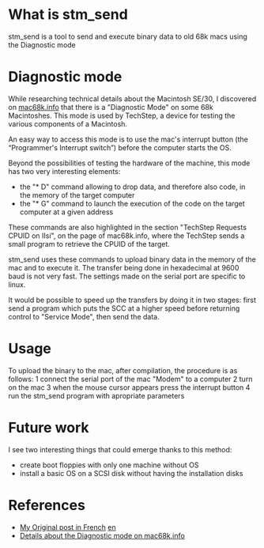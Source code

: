 # What is stm_send
stm_send is a tool to send and execute binary data to old 68k macs using the Diagnostic mode

# Diagnostic mode
While researching technical details about the Macintosh SE/30, I discovered on [mac68k.info](https://mac68k.info/wiki/display/mac68k/Diagnostic+Mode) that there is a "Diagnostic Mode" on some 68k Macintoshes. This mode is used by TechStep, a device for testing the various components of a Macintosh.

An easy way to access this mode is to use the mac's interrupt button (the “Programmer's Interrupt switch”) before the computer starts the OS.

Beyond the possibilities of testing the hardware of the machine, this mode has two very interesting elements:
- the "* D" command allowing to drop data, and therefore also code, in the memory of the target computer
- the "* G" command to launch the execution of the code on the target computer at a given address

These commands are also highlighted in the section "TechStep Requests CPUID on IIsi", on the page of mac68k.info, where the TechStep sends a small program to retrieve the CPUID of the target.

stm_send uses these commands to upload binary data in the memory of the mac and to execute it. The transfer being done in hexadecimal at 9600 baud is not very fast. The settings made on the serial port are specific to linux.

It would be possible to speed up the transfers by doing it in two stages: first send a program which puts the SCC at a higher speed before returning control to "Service Mode", then send the data.

# Usage
To upload the binary to the mac, after compilation, the procedure is as follows:
1 connect the serial port of the mac "Modem" to a computer
2 turn on the mac
3 when the mouse cursor appears press the interrupt button
4 run the stm_send program with apropriate parameters

# Future work
I see two interesting things that could emerge thanks to this method:
- create boot floppies with only one machine without OS
- install a basic OS on a SCSI disk without having the installation disks

# References
- [My Original post in French](https://www.scolan.net/utilisation-du-diagnostic-mode-sur-macintosh-se-30/) [en](https://www-scolan-net.translate.goog/utilisation-du-diagnostic-mode-sur-macintosh-se-30/?_x_tr_sl=fr&_x_tr_tl=en)
- [Details about the Diagnostic mode on mac68k.info](https://mac68k.info/wiki/display/mac68k/Diagnostic+Mode) 
